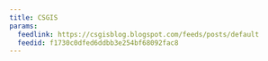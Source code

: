 ```yaml
---
title: CSGIS
params:
  feedlink: https://csgisblog.blogspot.com/feeds/posts/default
  feedid: f1730c0dfed6ddbb3e254bf68092fac8
---
```

